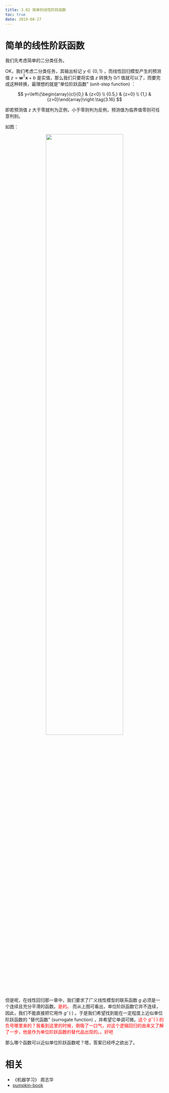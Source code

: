 ```yaml
---
title: 3.02 简单的线性阶跃函数
toc: true
date: 2019-08-27
---
```


# 简单的线性阶跃函数

我们先考虑简单的二分类任务。

OK，我们考虑二分类任务，其输出标记 $y \in\{0,1\}$ ，而线性回归模型产生的预测值 $z=\boldsymbol{w}^{\mathrm{T}} \boldsymbol{x}+b$ 是实值，那么我们只要将实值 $z$ 转换为 $0/1$ 值就可以了，而要完成这种转换，最理想的就是"单位阶跃函数" (unit-step function) ：

$$
y=\left\{\begin{array}{cl}{0,} & {z<0} \\ {0.5,} & {z=0} \\ {1,} & {z>0}\end{array}\right.\tag{3.16}
$$

即若预测值 $z$ 大于零就判为正例，小于零则判为反例，预测值为临界值零则可任意判别。

如图：

<p align="center">
    <img width="70%" height="70%" src="http://images.iterate.site/blog/image/180625/CgCam8lLEc.png?imageslim">
</p>

但是呢，在线性回归那一章中，我们要求了广义线性模型的联系函数 $g$ 必须是一个连续且充分平滑的函数。<span style="color:red;">是的。</span> 而从上图可看出，单位阶跃函数它并不连续，因此，我们不能直接把它用作 $g^{-}(\cdot)$ 。于是我们希望找到能在一定程度上近似单位阶跃函数的 "替代函数" (surrogate function) ，并希望它单调可微。<span style="color:red;">这个 $g^-(\cdot )$ 的负号哪里来的？我看到这里的时候，倒吸了一口气，对这个逻辑回归的由来又了解了一步，他是作为单位阶跃函数的替代品出现的。。好吧</span>

那么哪个函数可以近似单位阶跃函数呢？嗯，答案已经呼之欲出了。






# 相关

- 《机器学习》 周志华
- [pumpkin-book](https://github.com/datawhalechina/pumpkin-book)
